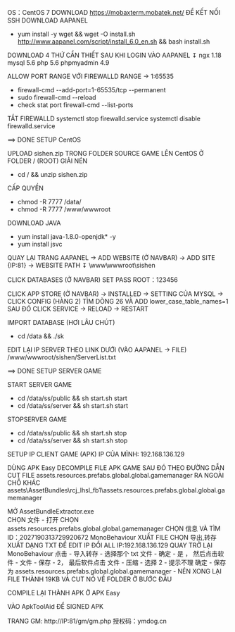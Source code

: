 ﻿OS：CentOS 7
DOWNLOAD https://mobaxterm.mobatek.net/ ĐỂ KẾT NỐI SSH
DOWNLOAD AAPANEL

- yum install -y wget && wget -O install.sh http://www.aapanel.com/script/install_6.0_en.sh && bash install.sh

DOWNLOAD 4 THỨ CẦN THIẾT SAU KHI LOGIN VÀO AAPANEL ↧
ngx 1.18
mysql 5.6
php 5.6
phpmyadmin 4.9

ALLOW PORT RANGE VỚI FIREWALLD
RANGE -> 1:65535

- firewall-cmd --add-port=1-65535/tcp --permanent
- sudo firewall-cmd --reload
- check stat port firewall-cmd --list-ports

TẮT FIREWALLD
systemctl stop firewalld.service
systemctl disable firewalld.service

==> DONE SETUP CentOS

UPLOAD sishen.zip TRONG FOLDER SOURCE GAME LÊN CentOS Ở FOLDER / (ROOT)
GIẢI NÉN

- cd / && unzip sishen.zip

CẤP QUYỀN

- chmod -R 7777 /data/
- chmod -R 7777 /www/wwwroot

DOWNLOAD JAVA

- yum install java-1.8.0-openjdk\* -y
- yum install jsvc

QUAY LẠI TRANG AAPANEL -> ADD WEBSITE (Ở NAVBAR) -> ADD SITE {IP:81} -> WEBSITE PATH ↧
\www\wwwroot\sishen

CLICK DATABASES (Ở NAVBAR) SET PASS ROOT：123456

CLICK APP STORE (Ở NAVBAR) -> INSTALLED -> SETTING CỦA MYSQL -> CLICK CONFIG (HÀNG 2)
TÌM DÒNG 26 VÀ ADD lower_case_table_names=1
SAU ĐÓ CLICK SERVICE -> RELOAD -> RESTART

IMPORT DATABASE (HƠI LÂU CHÚT)

- cd /data && ./sk

EDIT LẠI IP SERVER THEO LINK DƯỚI (VÀO AAPANEL -> FILE)
/www/wwwroot/sishen/ServerList.txt

==> DONE SETUP SERVER GAME

START SERVER GAME

- cd /data/ss/public && sh start.sh start
- cd /data/ss/server && sh start.sh start

STOPSERVER GAME

- cd /data/ss/public && sh start.sh stop
- cd /data/ss/server && sh start.sh stop

SETUP IP CLIENT GAME (APK)
IP CỦA MÌNH: 192.168.136.129

DÙNG APK Easy DECOMPILE FILE APK GAME SAU ĐÓ THEO ĐƯỜNG DẪN CUT FILE assets.resources.prefabs.global.global.gamemanager
RA NGOÀI CHỖ KHÁC
assets\AssetBundles\rcj_lhsl_fb1\assets.resources.prefabs.global.global.gamemanager

MỞ AssetBundleExtractor.exe  
CHỌN 文件 - 打开 CHỌN assets.resources.prefabs.global.global.gamemanager
CHỌN 信息 VÀ TÌM ID：2027190313729920672 MonoBehaviour
XUẤT FILE CHỌN 导出,转存 XUẤT DẠNG TXT ĐỂ EDIT IP
ĐỔI ALL IP:192.168.136.129
QUAY TRỞ LẠI MonoBehaviour 点击 - 导入转存 - 选择那个 txt 文件 - 确定 - 是 ，
然后点击软件 - 文件 - 保存 - 2，
最后软件点击 文件 - 压缩 - 选择 2 - 提示不理 确定 - 保存为 assets.resources.prefabs.global.global.gamemanager -
NÉN XONG LẠI FILE THÀNH 19KB VÀ CUT NÓ VỀ FOLDER Ở BƯỚC ĐẦU

COMPILE LẠI THÀNH APK Ở APK Easy

VÀO ApkToolAid ĐỂ SIGNED APK

TRANG GM:
http://IP:81/gm/gm.php
授权码：ymdog.cn
